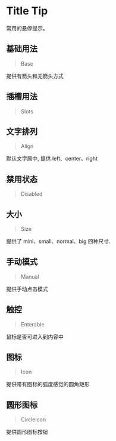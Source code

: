 
# Title Tip

常用的悬停提示。

## 基础用法

> Base

提供有箭头和无箭头方式

## 插槽用法

> Slots



## 文字排列

> Align

默认文字居中, 提供 left、center、right

## 禁用状态

> Disabled



## 大小

> Size

提供了 mini、small、normal、big 四种尺寸.

## 手动模式

> Manual

提供手动点击模式

## 触控

> Enterable

鼠标是否可进入到内容中

## 图标

> Icon

提供带有图标的弧度感觉的圆角矩形

## 圆形图标

> CircleIcon

提供圆形图标按钮

